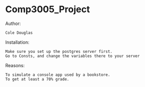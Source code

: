 # Comp3005_Project

Author:
   
    Cole Douglas

Installation:

    Make sure you set up the postgres server first.
    Go to Consts, and change the variables there to your server

Reasons:
  
    To simulate a console app used by a bookstore.
    To get at least a 70% grade.


